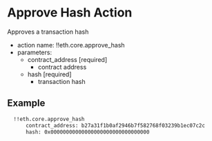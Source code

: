 # Approve Hash Action

Approves a transaction hash

- action name: !!eth.core.approve_hash
- parameters:
  - contract_address [required]
    - contract address
  - hash [required]
    - transaction hash

## Example

```md
  !!eth.core.approve_hash
      contract_address: b27a31f1b0af2946b7f582768f03239b1ec07c2c
      hash: 0x00000000000000000000000000000000
```
